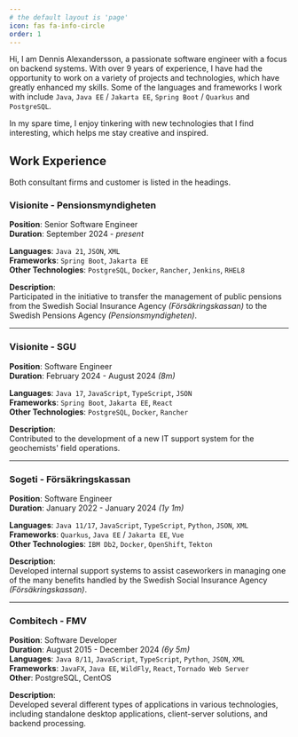 ```yaml
---
# the default layout is 'page'
icon: fas fa-info-circle
order: 1
---
```


Hi, I am Dennis Alexandersson, a passionate software engineer with a focus on backend systems. With over 9 years of experience, I have had the opportunity to work on a variety of projects and technologies, which have greatly enhanced my skills. Some of the languages and frameworks I work with include `Java`, `Java EE` / `Jakarta EE`, `Spring Boot` / `Quarkus` and `PostgreSQL`.

In my spare time, I enjoy tinkering with new technologies that I find interesting, which helps me stay creative and inspired.


## Work Experience

Both consultant firms and customer is listed in the headings.

### Visionite - Pensionsmyndigheten
**Position**: Senior Software Engineer  
**Duration**: September 2024 - *present*

**Languages**: `Java 21`, `JSON`, `XML`  
**Frameworks**: `Spring Boot`, `Jakarta EE`   
**Other Technologies**: `PostgreSQL`, `Docker`, `Rancher`, `Jenkins`, `RHEL8`

**Description**:  
Participated in the initiative to transfer the management of public pensions from the Swedish Social Insurance Agency *(Försäkringskassan)* to the Swedish Pensions Agency *(Pensionsmyndigheten)*.

---

### Visionite - SGU
**Position**: Software Engineer  
**Duration**: February 2024 - August 2024 *(8m)*

**Languages**: `Java 17`, `JavaScript`, `TypeScript`, `JSON`  
**Frameworks**: `Spring Boot`, `Jakarta EE`, `React`  
**Other Technologies**: `PostgreSQL`, `Docker`, `Rancher`

**Description**:  
Contributed to the development of a new IT support system for the geochemists' field operations.

---

### Sogeti - Försäkringskassan
**Position**: Software Engineer  
**Duration**: January 2022 - January 2024 *(1y 1m)*

**Languages**: `Java 11/17`, `JavaScript`, `TypeScript`, `Python`, `JSON`, `XML`  
**Frameworks**: `Quarkus`, `Java EE` / `Jakarta EE`, `Vue`  
**Other Technologies**: `IBM Db2`, `Docker`, `OpenShift`, `Tekton`

**Description**:  
Developed internal support systems to assist caseworkers in managing one of the many benefits handled by the Swedish Social Insurance Agency *(Försäkringskassan)*.

---

### Combitech - FMV
**Position**: Software Developer  
**Duration**: August 2015 - December 2024 *(6y 5m)*  
**Languages**: `Java 8/11`, `JavaScript`, `TypeScript`, `Python`, `JSON`, `XML`  
**Frameworks**: `JavaFX`, `Java EE`, `WildFly`, `React`, `Tornado Web Server`  
**Other**: PostgreSQL, CentOS

**Description**:  
Developed several different types of applications in various technologies, including standalone desktop applications, client-server solutions, and backend processing.

